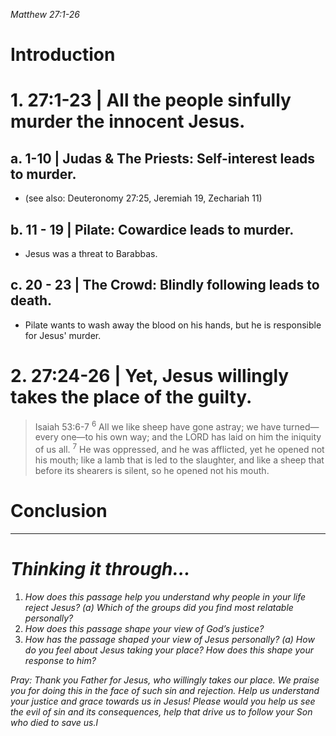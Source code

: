 *Matthew 27:1-26*
# Introduction

# 1. 27:1-23 | All the people sinfully murder the innocent Jesus.
## a. 1-10 | Judas & The Priests: Self-interest leads to murder.
- (see also: Deuteronomy 27:25, Jeremiah 19, Zechariah 11)
## b. 11 - 19 | Pilate: Cowardice leads to murder.
- Jesus was a threat to Barabbas.
## c. 20 - 23 | The Crowd: Blindly following leads to death.
- Pilate wants to wash away the blood on his hands, but he is responsible for Jesus' murder.
# 2. 27:24-26 | Yet, Jesus willingly takes the place of the guilty.
> Isaiah 53:6-7
> <sup>6</sup> All we like sheep have gone astray; we have turned—every one—to his own way; and the LORD has laid on him the iniquity of us all. <sup>7</sup> He was oppressed, and he was afflicted, yet he opened not his mouth; like a lamb that is led to the slaughter, and like a sheep that before its shearers is silent, so he opened not his mouth.

# Conclusion

----
# *Thinking it through…*
1. *How does this passage help you understand why people in your life reject Jesus?*
*(a) Which of the groups did you find most relatable personally?*
2. *How does this passage shape your view of God’s justice?*
3. *How has the passage shaped your view of Jesus personally?*
*(a) How do you feel about Jesus taking your place? How does this shape your response to him?*

*Pray: Thank you Father for Jesus, who willingly takes our place. We praise you for doing this in the face of such sin and rejection. Help us understand your justice and grace towards us in Jesus! Please would you help us see the evil of sin and its consequences, help that drive us to follow your Son who died to save us.l*